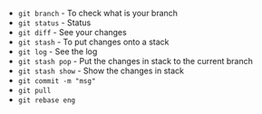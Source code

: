 * `git branch` - To check what is your branch
* `git status` - Status
* `git diff` - See your changes
* `git stash` - To put changes onto a stack
* `git log` - See the log
* `git stash pop` - Put the changes in stack to the current branch
* `git stash show` - Show the changes in stack
* `git commit -m "msg"`
* `git pull` 
* `git rebase eng` 